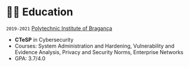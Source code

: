 # 👨‍🎓 Education
`2019-2021` [Polytechnic Institute of Bragança](https://ipb.pt/)
- **CTeSP** in Cybersecurity
- Courses: System Administration and Hardening, Vulnerability and Evidence Analysis, Privacy and Security Norms, Enterprise Networks
- GPA: 3.7/4.0
